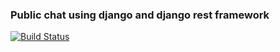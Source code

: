 ### Public chat using django and django rest framework
[![Build Status](https://travis-ci.com/github/stPhoenix/public_chat)](https://travis-ci.com/github/stPhoenix/public_chat)




